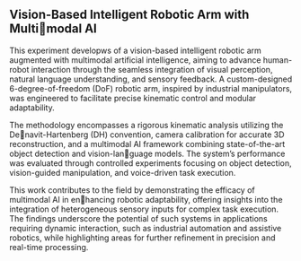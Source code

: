 ## Vision-Based Intelligent Robotic Arm with Multimodal AI
This experiment developws of a vision-based intelligent robotic arm augmented with multimodal artificial intelligence, aiming to advance human-robot interaction through the seamless integration of visual perception, natural language understanding, and sensory feedback. A custom-designed 6-degree-of-freedom (DoF) robotic arm, inspired by 
industrial manipulators, was engineered to facilitate precise kinematic control and modular adaptability. 

The methodology encompasses a rigorous kinematic analysis utilizing the Denavit-Hartenberg (DH) convention, camera calibration for accurate 3D reconstruction, and 
a multimodal AI framework combining state-of-the-art object detection and vision-language models. The system’s performance was evaluated through controlled experiments 
focusing on object detection, vision-guided manipulation, and voice-driven task execution. 

This work contributes to the field by demonstrating the efficacy of multimodal AI in enhancing robotic adaptability, offering insights into the integration of heterogeneous sensory 
inputs for complex task execution. The findings underscore the potential of such systems 
in applications requiring dynamic interaction, such as industrial automation and assistive 
robotics, while highlighting areas for further refinement in precision and real-time processing.
